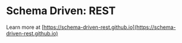 # Schema Driven: REST
 
Learn more at [https://schema-driven-rest.github.io](https://schema-driven-rest.github.io)
